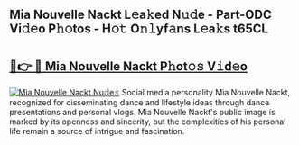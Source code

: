 ## Mia Nouvelle Nackt L𝚎a𝚔ed N𝚞𝚍e - Part-ODC Vi𝚍𝚎o P𝚑𝚘tos - H𝚘𝚝 O𝚗𝚕yf𝚊ns L𝚎a𝚔s t65CL

# <h2><a href="http://kf9l51y.oniu.top/?m=Mia+Nouvelle+Nackt">🔗👉 🔴 Mia Nouvelle Nackt P𝚑ot𝚘𝚜 V𝚒d𝚎o</a></h2>

[![Mia Nouvelle Nackt Nu𝚍e𝚜](https://i.imgur.com/0qMVB7G.gif)](http://kf9l51y.oniu.top/?m=Mia+Nouvelle+Nackt)
Social media personality Mia Nouvelle Nackt, recognized for disseminating dance and lifestyle ideas through dance presentations and personal vlogs. Mia Nouvelle Nackt's public image is marked by its openness and sincerity, but the complexities of his personal life remain a source of intrigue and fascination.  
